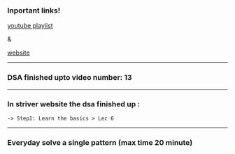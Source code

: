 ### Inportant links!

[youtube playlist](https://www.youtube.com/playlist?list=PLgUwDviBIf0oF6QL8m22w1hIDC1vJ_BHz)

&

[website](https://takeuforward.org/strivers-a2z-dsa-course/strivers-a2z-dsa-course-sheet-2)

---

### DSA finished upto video number: 13

---

### In striver website the dsa finished up :
    -> Step1: Learn the basics > Lec 6

---

### Everyday solve a single pattern (max time 20 minute)